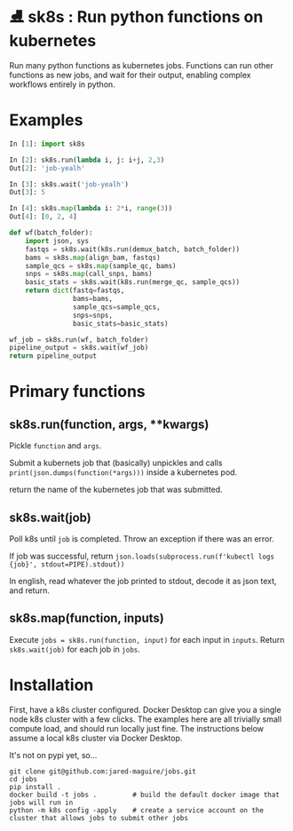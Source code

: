# ⛸ sk8s : Run python functions on kubernetes

Run many python functions as kubernetes jobs. Functions can run other functions as new jobs, and wait for their output, enabling complex workflows entirely in python.

# Examples

``` python
In [1]: import sk8s

In [2]: sk8s.run(lambda i, j: i+j, 2,3)
Out[2]: 'job-yealh'

In [3]: sk8s.wait('job-yealh')
Out[3]: 5

In [4]: sk8s.map(lambda i: 2*i, range(3))
Out[4]: [0, 2, 4]
```



``` python
def wf(batch_folder):
    import json, sys
    fastqs = sk8s.wait(k8s.run(demux_batch, batch_folder))
    bams = sk8s.map(align_bam, fastqs)
    sample_qcs = sk8s.map(sample_qc, bams)
    snps = sk8s.map(call_snps, bams)
    basic_stats = sk8s.wait(k8s.run(merge_qc, sample_qcs))
    return dict(fastq=fastqs,
                bams=bams,
                sample_qcs=sample_qcs,
                snps=snps,
                basic_stats=basic_stats)

wf_job = sk8s.run(wf, batch_folder)
pipeline_output = sk8s.wait(wf_job)
return pipeline_output
```

# Primary functions

## sk8s.run(function, args, **kwargs)

Pickle `function` and `args`. 

Submit a kubernets job that (basically) unpickles and calls `print(json.dumps(function(*args)))` inside a kubernetes pod.

return the name of the kubernetes job that was submitted.

## sk8s.wait(job)

Poll k8s until `job` is completed. Throw an exception if there was an error.

If job was successful, return `json.loads(subprocess.run(f'kubectl logs {job}', stdout=PIPE).stdout))`

In english, read whatever the job printed to stdout, decode it as json text, and return.


## sk8s.map(function, inputs)

Execute `jobs = sk8s.run(function, input)` for each input in `inputs`. Return `sk8s.wait(job)` for each job in `jobs`.


# Installation

First, have a k8s cluster configured. Docker Desktop can give you a single node k8s cluster with a few clicks. The examples here are all trivially small compute load, and should run locally just fine. The instructions below assume a local k8s cluster via Docker Desktop.

It's not on pypi yet, so...

```
git clone git@github.com:jared-maguire/jobs.git
cd jobs
pip install .
docker build -t jobs .         # build the default docker image that jobs will run in
python -m k8s config -apply    # create a service account on the cluster that allows jobs to submit other jobs
```
